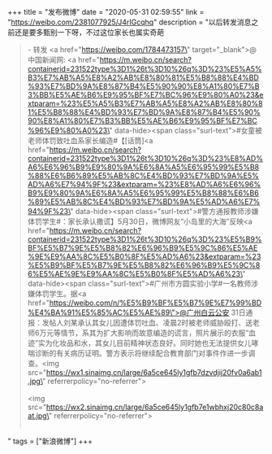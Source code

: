 +++
title = "发布微博"
date = "2020-05-31 02:59:55"
link = "https://weibo.com/2381077925/J4rIGcqhq"
description = "以后转发消息之前还是要多甄别一下呀，不过这位家长也属实奇葩<br><blockquote> - 转发 <a href=\"https://weibo.com/1784473157\" target=\"_blank\">@中国新闻网</a>: <a href=\"https://m.weibo.cn/search?containerid=231522type%3D1%26t%3D10%26q%3D%23%E5%A5%B3%E7%AB%A5%E8%A2%AB%E8%80%81%E5%B8%88%E4%BD%93%E7%BD%9A%E8%87%B4%E5%90%90%E8%A1%80%E7%B3%BB%E5%AE%B6%E9%95%BF%E7%BC%96%E9%80%A0%23&extparam=%23%E5%A5%B3%E7%AB%A5%E8%A2%AB%E8%80%81%E5%B8%88%E4%BD%93%E7%BD%9A%E8%87%B4%E5%90%90%E8%A1%80%E7%B3%BB%E5%AE%B6%E9%95%BF%E7%BC%96%E9%80%A0%23\" data-hide><span class=\"surl-text\">#女童被老师体罚致吐血系家长编造#</span></a>【[话筒]<a href=\"https://m.weibo.cn/search?containerid=231522type%3D1%26t%3D10%26q%3D%23%E8%AD%A6%E6%96%B9%E9%80%9A%E6%8A%A5%E6%95%99%E5%B8%88%E6%B6%89%E5%AB%8C%E4%BD%93%E7%BD%9A%E5%AD%A6%E7%94%9F%23&extparam=%23%E8%AD%A6%E6%96%B9%E9%80%9A%E6%8A%A5%E6%95%99%E5%B8%88%E6%B6%89%E5%AB%8C%E4%BD%93%E7%BD%9A%E5%AD%A6%E7%94%9F%23\" data-hide><span class=\"surl-text\">#警方通报教师涉嫌体罚学生#</span></a>：家长承认撒谎】5月30日，微博网友“小岛里的大海”反映<a href=\"https://m.weibo.cn/search?containerid=231522type%3D1%26t%3D10%26q%3D%23%E5%B9%BF%E5%B7%9E%E5%B8%82%E6%96%B9%E5%9C%86%E5%AE%9E%E9%AA%8C%E5%B0%8F%E5%AD%A6%23&extparam=%23%E5%B9%BF%E5%B7%9E%E5%B8%82%E6%96%B9%E5%9C%86%E5%AE%9E%E9%AA%8C%E5%B0%8F%E5%AD%A6%23\" data-hide><span class=\"surl-text\">#广州市方圆实验小学#</span></a>一名教师涉嫌体罚学生。据<a href=\"https://weibo.com/n/%E5%B9%BF%E5%B7%9E%E7%99%BD%E4%BA%91%E5%85%AC%E5%AE%89\">@广州白云公安</a> 31日通报：发帖人刘某承认其女儿因遭体罚吐血、凌晨2时被老师威胁殴打、送老师6万元等情节，系其为扩大影响而故意编造的谎言，照片展示的衣服“血迹”实为化妆品和水，其女儿目前精神状态良好。同时她也无法提供女儿哮喘诊断的有关病历证明。警方表示将继续配合教育部门对事件作进一步调查。<img src=\"https://wx1.sinaimg.cn/large/6a5ce645ly1gfb7dzvdjij20fv0a6ab1.jpg\" referrerpolicy=\"no-referrer\"><br><br><img src=\"https://wx2.sinaimg.cn/large/6a5ce645ly1gfb7e1wbhxj20c80c8aat.jpg\" referrerpolicy=\"no-referrer\"><br><br></blockquote>"
tags = ["新浪微博"]
+++

